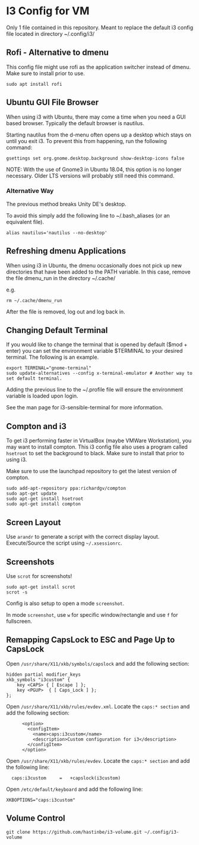 # I3 Config for VM
Only 1 file contained in this repository.
Meant to replace the default i3 config file located in directory ~/.config/i3/

## Rofi - Alternative to dmenu
This config file might use rofi as the application switcher instead of dmenu.
Make sure to install prior to use.
```
sudo apt install rofi
```

## Ubuntu GUI File Browser
When using i3 with Ubuntu, there may come a time when you need a GUI based browser. Typically the default browser is nautilus.

Starting nautilus from the d-menu often opens up a desktop which stays on until you exit i3. To prevent this from happening, run the following command:
```
gsettings set org.gnome.desktop.background show-desktop-icons false
```
NOTE: With the use of Gnome3 in Ubuntu 18.04, this option is no longer necessary. Older LTS versions will probably still need this command.

### Alternative Way
The previous method breaks Unity DE's desktop.

To avoid this simply add the following line to ~/.bash_aliases (or an equivalent file).
```
alias nautilus='nautilus --no-desktop'
```

## Refreshing dmenu Applications
When using i3 in Ubuntu, the dmenu occasionally does not pick up new directories that have been added to the PATH variable. In this case, remove the file dmenu\_run in the directory ~/.cache/

e.g.
```
rm ~/.cache/dmenu_run
```
After the file is removed, log out and log back in.

## Changing Default Terminal
If you would like to change the terminal that is opened by default ($mod + enter) you can set the environment variable $TERMINAL to your desired terminal. The following is an example.
```
export TERMINAL="gnome-terminal"
sudo update-alternatives --config x-terminal-emulator # Another way to set default terminal.
```
Adding the previous line to the ~/.profile file will ensure the environment variable is loaded upon login.

See the man page for i3-sensible-terminal for more information.

## Compton and i3
To get i3 performing faster in VirtualBox (maybe VMWare Workstation), you may want to install compton. This i3 config file also uses a program called `hsetroot` to set the background to black. Make sure to install that prior to using i3.

Make sure to use the launchpad repository to get the latest version of compton.
```
sudo add-apt-repository ppa:richardgv/compton
sudo apt-get update
sudo apt-get install hsetroot
sudo apt-get install compton
```

## Screen Layout
Use `arandr` to generate a script with the correct display layout.
Execute/Source the script using `~/.xsessionrc`.

## Screenshots
Use `scrot` for screenshots!
```
sudo apt-get install scrot
scrot -s
```
Config is also setup to open a mode `screenshot`.

In mode `screenshot`, use `w` for specific window/rectangle and use `f` for
fullscreen.

## Remapping CapsLock to ESC and Page Up to CapsLock

Open `/usr/share/X11/xkb/symbols/capslock` and add the following section:

```
hidden partial modifier_keys
xkb_symbols "i3custom" {
    key <CAPS> { [ Escape ] };
    key <PGUP>  { [ Caps_Lock ] };
};
```

Open `/usr/share/X11/xkb/rules/evdev.xml`. Locate the `caps:* section` and add
the following section:

```
      <option>
        <configItem>
          <name>caps:i3custom</name>
          <description>Custom configuration for i3</description>
        </configItem>
      </option>
```

Open `/usr/share/X11/xkb/rules/evdev`. Locate the `caps:* section` and
add the following line:

```
  caps:i3custom		=	+capslock(i3custom)
```

Open `/etc/default/keyboard` and add the following line:

```
XKBOPTIONS="caps:i3custom"
```

## Volume Control

```
git clone https://github.com/hastinbe/i3-volume.git ~/.config/i3-volume
```
